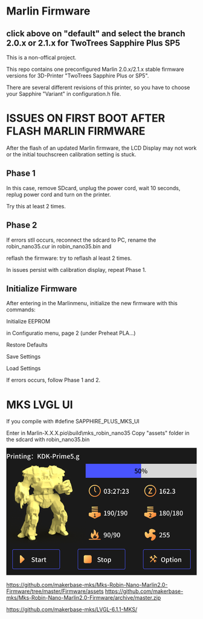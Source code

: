 # Marlin Firmware
## click above on "default" and select the branch 2.0.x or 2.1.x for TwoTrees Sapphire Plus SP5 

This is a non-offical project. 

This repo contains one preconfigured Marlin 2.0.x/2.1.x stable firmware versions for 3D-Printer "TwoTrees Sapphire Plus or SP5".

There are several different revisions of this printer, so you have to choose your Sapphire "Variant" in configuration.h file. 

# ISSUES ON FIRST BOOT AFTER FLASH MARLIN FIRMWARE

After the flash of an updated Marlin firmware, the LCD Display may not work or the initial touchscreen calibration setting is stuck.

## Phase 1
In this case, remove SDcard, unplug the power cord, wait 10 seconds, replug power cord and turn on the printer.

Try this at least 2 times.

## Phase 2
If errors stll occurs, reconnect the sdcard to PC, rename the robin_nano35.cur in robin_nano35.bin and

reflash the firmware: try to reflash al least 2 times.

In issues persist with calibration display, repeat Phase 1.


## Initialize Firmware
After entering in the Marlinmenu, initialize the new firmware with this commands:

Initialize EEPROM

in Configuratio menu, page 2 (under Preheat PLA...)

Restore Defaults

Save Settings

Load Settings

If errors occurs, follow Phase 1 and 2.


# MKS LVGL UI

If you compile with #define SAPPHIRE_PLUS_MKS_UI

Enter in Marlin-X.X.X\.pio\build\mks_robin_nano35
Copy "assets" folder in the sdcard with robin_nano35.bin

![](https://github.com/makerbase-mks/Mks-Robin-Nano-Marlin2.0-Firmware/blob/master/Images/MKS_Robin_Nano_printing.png)



https://github.com/makerbase-mks/Mks-Robin-Nano-Marlin2.0-Firmware/tree/master/Firmware/assets
https://github.com/makerbase-mks/Mks-Robin-Nano-Marlin2.0-Firmware/archive/master.zip

https://github.com/makerbase-mks/LVGL-6.1.1-MKS/
